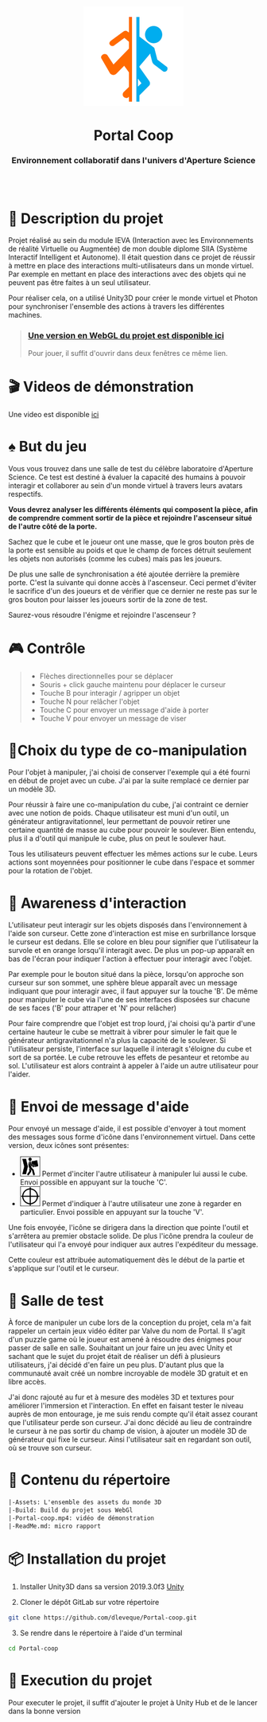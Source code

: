 <div align="center">
  <img src="Assets/logo.png" alt="drawing" width="200px;"/>
  <h1><b>Portal Coop</b></h1>
  <h3>Environnement collaboratif dans l'univers d'Aperture Science</h3>
</div>

</br></br>

# 📝 Description du projet

Projet réalisé au sein du module IEVA (Interaction avec les Environnements de réalité Virtuelle ou Augmentée) de mon double diplome SIIA (Système Interactif Intelligent et Autonome).
Il était question dans ce projet de réussir à mettre en place des interactions multi-utilisateurs dans un monde virtuel. Par exemple en mettant en place des interactions avec des objets qui ne peuvent pas être faites à un seul utilisateur.

Pour réaliser cela, on a utilisé Unity3D pour créer le monde virtuel et Photon pour synchroniser l'ensemble des actions à travers les différentes machines.

> ### [Une version en WebGL du projet est disponible ici](https://dleveque.github.io/Portal-coop/) 
> Pour jouer, il suffit d'ouvrir dans deux fenêtres ce même lien.

# 🎬 Videos de démonstration

Une video est disponible [ici](https://github.com/dleveque/Portal-coop/raw/master/Portal-coop.mp4)

# ♠ But du jeu

Vous vous trouvez dans une salle de test du célèbre laboratoire d'Aperture Science. Ce test est destiné à évaluer la capacité des humains à pouvoir interagir et collaborer au sein d'un monde virtuel à travers leurs avatars respectifs.

__Vous devrez analyser les différents éléments qui composent la pièce, afin de comprendre comment sortir de la pièce et rejoindre l'ascenseur situé de l'autre côté de la porte.__

Sachez que le cube et le joueur ont une masse, que le gros bouton près de la porte est sensible au poids et que le champ de forces détruit seulement les objets non autorisés (comme les cubes) mais pas les joueurs.

De plus une salle de synchronisation a été ajoutée derrière la première porte. C'est la suivante qui donne accès à l'ascenseur. Ceci permet d'éviter le sacrifice d'un des joueurs et de vérifier que ce dernier ne reste pas sur le gros bouton pour laisser les joueurs sortir de la zone de test.

Saurez-vous résoudre l'énigme et rejoindre l'ascenseur ?

# 🎮 Contrôle

> - Flèches directionnelles pour se déplacer
> - Souris + click gauche maintenu pour déplacer le curseur
> - Touche B pour interagir / agripper un objet
> - Touche N pour relâcher l'objet
> - Touche C pour envoyer un message d'aide à porter
> - Touche V pour envoyer un message de viser

# 🤝Choix du type de co-manipulation

Pour l'objet à manipuler, j'ai choisi de conserver l'exemple qui a été fourni en début de projet avec un cube. J'ai par la suite remplacé ce dernier par un modèle 3D.

Pour réussir à faire une co-manipulation du cube, j'ai contraint ce dernier avec une notion de poids. Chaque utilisateur est muni d'un outil, un générateur antigravitationnel, leur permettant de pouvoir retirer une certaine quantité de masse au cube pour pouvoir le soulever. Bien entendu, plus il a d'outil qui manipule le cube, plus on peut le soulever haut.

Tous les utilisateurs peuvent effectuer les mêmes actions sur le cube. Leurs actions sont moyennées pour positionner le cube dans l'espace et sommer pour la rotation de l'objet.

# 👀 Awareness d'interaction 

L'utilisateur peut interagir sur les objets disposés dans l'environnement à l'aide son curseur.
Cette zone d'interaction est mise en surbrillance lorsque le curseur est dedans. Elle se colore en bleu pour signifier que l'utilisateur la survole et en orange lorsqu'il interagit avec.
De plus un pop-up apparaît en bas de l'écran pour indiquer l'action à effectuer pour interagir avec l'objet.

Par exemple pour le bouton situé dans la pièce, lorsqu'on approche son curseur sur son sommet, une sphère bleue apparaît avec un message indiquant que pour interagir avec, il faut appuyer sur la touche 'B'.
De même pour manipuler le cube via l'une de ses interfaces disposées sur chacune de ses faces ('B' pour attraper et 'N' pour relâcher)

Pour faire comprendre que l'objet est trop lourd, j'ai choisi qu'à partir d'une certaine hauteur le cube se mettrait à vibrer pour simuler le fait que le générateur antigravitationnel n'a plus la capacité de le soulever. Si l'utilisateur persiste, l'interface sur laquelle il interagit s'éloigne du cube et sort de sa portée. Le cube retrouve les effets de pesanteur et retombe au sol.
L'utilisateur est alors contraint à appeler à l'aide un autre utilisateur pour l'aider.

# 📣 Envoi de message d'aide

Pour envoyé un message d'aide, il est possible d'envoyer à tout moment des messages sous forme d'icône dans l'environnement virtuel. Dans cette version, deux icônes sont présentes:
  
  - <img src="Assets/Resources/PortalElements/MessageIcon/carry.png" width="40px"/> Permet d'inciter l'autre utilisateur à manipuler lui aussi le cube. Envoi possible en appuyant sur la touche 'C'.
  - <img src="Assets/Resources/PortalElements/MessageIcon/point.png" width="40px"/> Permet d'indiquer à l'autre utilisateur une zone à regarder en particulier. Envoi possible en appuyant sur la touche 'V'.

Une fois envoyée, l'icône se dirigera dans la direction que pointe l'outil et s'arrêtera au premier obstacle solide. De plus l'icône prendra la couleur de l'utilisateur qui l'a envoyé pour indiquer aux autres l'expéditeur du message.

Cette couleur est attribuée automatiquement dès le début de la partie et s'applique sur l'outil et le curseur.

# 🧭 Salle de test

À force de manipuler un cube lors de la conception du projet, cela m'a fait rappeler un certain jeux vidéo éditer par Valve du nom de Portal. Il s'agit d'un puzzle game où le joueur est amené à résoudre des énigmes pour passer de salle en salle. Souhaitant un jour faire un jeu avec Unity et sachant que le sujet du projet était de réaliser un défi à plusieurs utilisateurs, j'ai décidé d'en faire un peu plus. D'autant plus que la communauté avait créé un nombre incroyable de modèle 3D gratuit et en libre accès.

J'ai donc rajouté au fur et à mesure des modèles 3D et textures pour améliorer l'immersion et l'interaction. En effet en faisant tester le niveau auprès de mon entourage, je me suis rendu compte qu'il était assez courant que l'utilisateur perde son curseur. J'ai donc décidé au lieu de contraindre le curseur à ne pas sortir du champ de vision, à ajouter un modèle 3D de générateur qui fixe le curseur. Ainsi l'utilisateur sait en regardant son outil, où se trouve son curseur.



# 📂 Contenu du répertoire

    |-Assets: L'ensemble des assets du monde 3D
    |-Build: Build du projet sous WebGl
    |-Portal-coop.mp4: vidéo de démonstration
    |-ReadMe.md: micro rapport 

# 📦 Installation du projet

1. Installer Unity3D dans sa version 2019.3.0f3 [Unity](https://unity3d.com/fr/get-unity/download/archive)

2. Cloner le dépôt GitLab sur votre répertoire
```bash
git clone https://github.com/dleveque/Portal-coop.git
```

3. Se rendre dans le répertoire à l'aide d'un terminal
```bash
cd Portal-coop
```

# 📜 Execution du projet

Pour executer le projet, il suffit d'ajouter le projet à Unity Hub et de le lancer dans la bonne version
